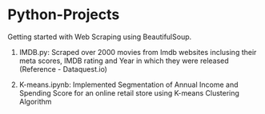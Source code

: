 # Python-Projects
Getting started with Web Scraping using BeautifulSoup.

1. IMDB.py: Scraped over 2000 movies from Imdb websites inclusing their meta scores, IMDB rating and Year in which they were released (Reference - Dataquest.io)

2. K-means.ipynb: Implemented Segmentation of Annual Income and Spending Score for an online retail store using K-means Clustering Algorithm
